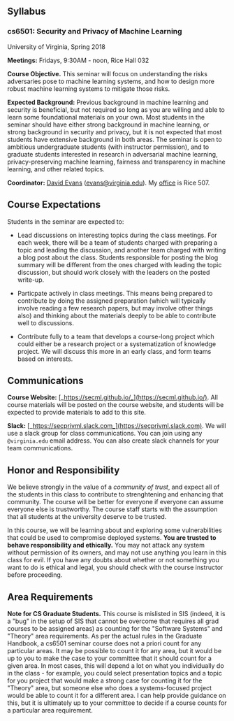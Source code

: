## Syllabus

### **cs6501: Security and Privacy of Machine Learning**
University of Virginia, Spring 2018

**Meetings:** Fridays, 9:30AM - noon, Rice Hall 032

**Course Objective.** This seminar will focus on understanding the
  risks adversaries pose to machine learning systems, and how to
  design more robust machine learning systems to mitigate those risks.

**Expected Background:** Previous background in machine learning and
security is beneficial, but not required so long as you are willing
and able to learn some foundational materials on your own. Most
students in the seminar should have either strong background in
machine learning, or strong background in security and privacy, but it
is not expected that most students have extensive background in both
areas. The seminar is open to ambitious undergraduate students (with
instructor permission), and to graduate students interested in
research in adversarial machine learning, privacy-preserving machine
learning, fairness and transparency in machine learning, and other
related topics.

**Coordinator:** [David Evans](http://www.cs.virginia.edu/evans)
  (evans@virginia.edu). My
  [office](http://www.cs.virginia.edu/evans/office) is Rice 507.

## Course Expectations

Students in the seminar are expected to:

- Lead discussions on interesting topics during the class meetings.
  For each week, there will be a team of students charged with
  preparing a topic and leading the discussion, and another team
  charged with writing a blog post about the class. Students
  responsible for posting the blog summary will be different from the
  ones charged with leading the topic discussion, but should work
  closely with the leaders on the posted write-up.

- Particpate actively in class meetings.  This means being prepared to
  contribute by doing the assigned preparation (which will typically
  involve reading a few research papers, but may involve other things
  also) and thinking about the materials deeply to be able to
  contribute well to discussions.

- Contribute fully to a team that develops a course-long project which
  could either be a research project or a systematization of knowledge
  project. We will discuss this more in an early class, and form teams
  based on interests.

## Communications

**Course Website:**
  [_https://secml.github.io/_](https://secml.github.io/).  All
  course materials will be posted on the course website, and students
  will be expected to provide materials to add to this site. 

**Slack:**
  [_https://secprivml.slack.com_](https://secprivml.slack.com).  We
  will use a slack group for class communications.  You can join using
  any `@virginia.edu` email address.  You can also create slack
  channels for your team communications.

## Honor and Responsibility

We believe strongly in the value of a _community of trust_, and expect
all of the students in this class to contribute to strenghtening and
enhancing that community.  The course will be better for everyone if
everyone can assume everyone else is trustworthy. The course staff
starts with the assumption that all students at the university deserve
to be trusted.

In this course, we will be learning about and exploring some
vulnerabilities that could be used to compromise deployed systems.
**You are trusted to behave responsibility and ethically.** You may
not attack any system without permission of its owners, and may not
use anything you learn in this class for evil.  If you have any doubts
about whether or not something you want to do is ethical and legal,
you should check with the course instructor before proceeding.

## Area Requirements

**Note for CS Graduate Students.** This course is mislisted in SIS
(indeed, it is a "bug" in the setup of SIS that cannot be overcome
that requires all grad courses to be assigned areas) as counting for
the "Software Systems" and "Theory" area requirements.  As per the
actual rules in the Graduate Handbook, a cs6501 seminar course does
not a priori count for any particular areas.  It may be possible to
count it for any area, but it would be up to you to make the case to
your committee that it should count for a given area. In most cases,
this will depend a lot on what you individually do in the class - for
example, you could select presentation topics and a topic for you
project that would make a strong case for counting it for the "Theory"
area, but someone else who does a systems-focused project would be
able to count it for a different area. I can help provide guidance on
this, but it is ultimately up to your committee to decide if a course
counts for a particular area requirement.





